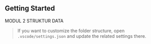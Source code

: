 ## Getting Started

MODUL 2 STRUKTUR DATA 

> If you want to customize the folder structure, open `.vscode/settings.json` and update the related settings there.
